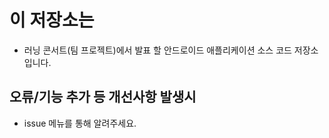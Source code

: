 # 이 저장소는
* 러닝 콘서트(팀 프로젝트)에서 발표 할 안드로이드 애플리케이션 소스 코드 저장소 입니다.

## 오류/기능 추가 등 개선사항 발생시
* issue 메뉴를 통해 알려주세요.